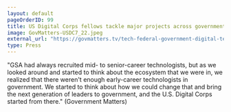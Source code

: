 ```yaml
---
layout: default
pageOrderID: 99
title: US Digital Corps fellows tackle major projects across government
image: GovMatters-USDC7_22.jpeg
external_url: "https://govmatters.tv/tech-federal-government-digital-technology-employees-code-data-cyber-computer-gsa-us-digital-corps-general-services-administration-david-zvenyach/"
type: Press
---
```



"GSA had always recruited mid- to senior-career technologists, but as we looked around and started to think about the ecosystem that we were in, we realized that there weren't enough early-career technologists in government. We started to think about how we could change that and bring the next generation of leaders to government, and the U.S. Digital Corps started from there." (Government Matters)
